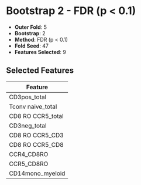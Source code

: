 # Bootstrap 2 - FDR (p < 0.1)

- **Outer Fold**: 5
- **Bootstrap**: 2
- **Method**: FDR (p < 0.1)
- **Fold Seed**: 47
- **Features Selected**: 9

## Selected Features

| Feature |
|---------|
| CD3pos_total |
| Tconv naive_total |
| CD8 RO CCR5_total |
| CD3neg_total |
| CD8 RO CCR5_CD3 |
| CD8 RO CCR5_CD8 |
| CCR4_CD8RO |
| CCR5_CD8RO |
| CD14mono_myeloid |
